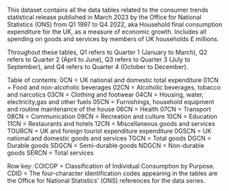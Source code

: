 This dataset contains all the data tables related to the consumer trends statistical release published in March 2023 by the Office for National Statistics (ONS) from Q1 1997 to Q4 2022, aka Household final consumption expenditure for the UK, as a measure of economic growth. Includes all spending on goods and services by members of UK households £ millions.

Throughout these tables, Q1 refers to Quarter 1 (January to March), Q2 refers to Quarter 2 (April to June), Q3 refers to Quarter 3 (July to September), and Q4 refers to Quarter 4 (October to December).

Table of contents:
0CN = UK national and domestic total expenditure
01CN = Food and non-alcoholic beverages
02CN = Alcoholic beverages, tobacco and narcotics
03CN = Clothing and footwear
04CN = Housing, water, electricity,gas and other fuels
05CN = Furnishings, household equipment and routine maintenance of the house
06CN = Health
07CN = Transport
08CN = Communication
09CN = Recreation and culture
10CN = Education
11CN = Restaurants and hotels
12CN = Miscellaneous goods and services
TOURCN = UK and foreign tourist expenditure expenditure
0GSCN = UK national and domestic goods and services
TGCN = Total goods
DGCN = Durable goods
SDGCN = Semi-durable goods
NDGCN = Non-durable goods
SERCN = Total services

Row key:
COICOP = Classification of Individual Consumption by Purpose.
CDID = The four-character identification codes appearing in the tables are the Office for National Statistics' (ONS) references for the data series.